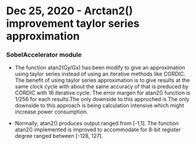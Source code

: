 # Dec 25, 2020 - Arctan2() improvement taylor series approximation


### SobelAccelerator module ###
- The function atan2(Gy/Gx) has been modify to give an approximation using taylor series instead of using an iterative methods like CORDIC. The benefit of using taylor series approximation is to give results at the same clock cycle with about the same accuracy of that is preduced by CORDIC with 16 iterative cycle. The error margen for atan2() function is 1/256 for each results.The only downside to this approched is The only downside to this approach is being calculation intensive which might increase power consumption.

- Normally, atan2() produces output ranged from [-1,1]. The function atan2() implemented is improved to accommodate for 8-bit register degree ranged between [-128, 127]. 